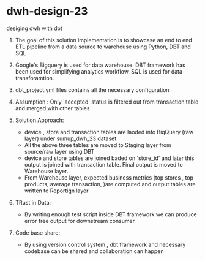 # dwh-design-23
desiging dwh with dbt
1. The goal of this solution implementation is to showcase an end to end ETL pipeline from a data source to warehouse using Python, DBT and SQL
2. Google's Bigquery is used for data warehouse. DBT framework has been used for simplifying analytics workflow. SQL is used for data transforamtion.
3. dbt_project.yml files contains all the necessary configuration
4. Assumption :  Only 'accepted' status is filtered out from transaction table and merged with other tables 
5. Solution Approach:
   - device , store and transaction tables are laoded into BiqQuery (raw layer) under sumup_dwh_23 dataset
   - All the above three tables are moved to Staging layer from source/raw layer using DBT 
   -  device and store tables are joined baded on 'store_id' and later this output is  joined with transaction table. Final output is moved to Warehouse layer.
   -  From Warehouse layer, expected business metrics (top stores , top products, average transaction, )are computed and output tables are written to Reportign layer 

6. TRust in Data:
   - By writing enough test script inside DBT framework we can produce error free output for downstream consumer
7. Code base share:
   -  By using version control system , dbt framework and necessary codebase can be shared and collaboration can happen 
